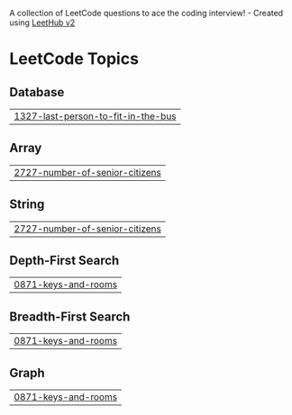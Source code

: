 A collection of LeetCode questions to ace the coding interview! - Created using [LeetHub v2](https://github.com/arunbhardwaj/LeetHub-2.0)
<!---LeetCode Topics Start-->
# LeetCode Topics
## Database
|  |
| ------- |
| [1327-last-person-to-fit-in-the-bus](https://github.com/sethuprathapan/Problems/tree/master/1327-last-person-to-fit-in-the-bus) |
## Array
|  |
| ------- |
| [2727-number-of-senior-citizens](https://github.com/sethuprathapan/Problems/tree/master/2727-number-of-senior-citizens) |
## String
|  |
| ------- |
| [2727-number-of-senior-citizens](https://github.com/sethuprathapan/Problems/tree/master/2727-number-of-senior-citizens) |
## Depth-First Search
|  |
| ------- |
| [0871-keys-and-rooms](https://github.com/sethuprathapan/Problems/tree/master/0871-keys-and-rooms) |
## Breadth-First Search
|  |
| ------- |
| [0871-keys-and-rooms](https://github.com/sethuprathapan/Problems/tree/master/0871-keys-and-rooms) |
## Graph
|  |
| ------- |
| [0871-keys-and-rooms](https://github.com/sethuprathapan/Problems/tree/master/0871-keys-and-rooms) |
<!---LeetCode Topics End-->